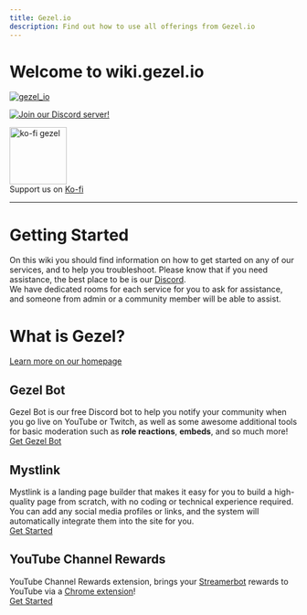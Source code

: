 ```yaml
---
title: Gezel.io
description: Find out how to use all offerings from Gezel.io
---
```


# Welcome to wiki.gezel.io

<p align="left"> <a href="https://twitter.com/gezel_io" target="blank"><img src="https://img.shields.io/twitter/follow/gezel_io?logo=twitter&style=for-the-badge" alt="gezel_io" /></a> </p> 

[![Join our Discord server!](https://invidget.switchblade.xyz/93snMvzzqK)](http://discord.gg/2FB8wDG)

<div align=""><a href="https://ko-fi.com/gezel"><img src="https://cdn.iconscout.com/icon/free/png-256/ko-fi-2752141-2284958.png" height="100" alt="ko-fi gezel" /></a><br>Support us on <a href="https://ko-fi.com/gezel">Ko-fi</a><br></div>

---
# Getting Started
On this wiki you should find information on how to get started on any of our services, and to help you troubleshoot.
Please know that if you need assistance, the best place to be is our [Discord](https://gezel.io/discord).\
 We have dedicated rooms for each service for you to ask for assistance, and someone from admin or a community member will be able to assist.

# What is Gezel?
[Learn more on our homepage](https://gezel.io)
## Gezel Bot
Gezel Bot is our free Discord bot to help you notify your community when you go live on YouTube or Twitch, as well as some awesome additional tools for basic
moderation such as **role reactions**, **embeds**, and so much more!\
<a href="https://bot.gezel.io" class="button" name="gezelbot">Get Gezel Bot</a>

## Mystlink
Mystlink is a landing page builder that makes it easy for you to build a high-quality page from scratch, with no coding or technical experience required.
You can add any social media profiles or links, and the system will automatically integrate them into the site for you.\
<a href="https://mystl.ink" class="button" name="mystlink">Get Started</a>

## YouTube Channel Rewards
YouTube Channel Rewards extension, brings your [Streamerbot](https://streamer.bot) rewards to YouTube via a [Chrome extension](https://gezel.io/download)!\
<a href="/docs/ytcr" class="button" name="ytcr">Get Started</a>

